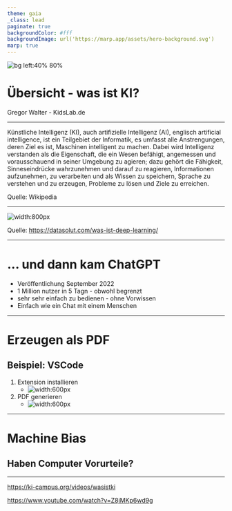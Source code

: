 ```yaml
---
theme: gaia
_class: lead
paginate: true
backgroundColor: #fff
backgroundImage: url('https://marp.app/assets/hero-background.svg')
marp: true
---
```


![bg left:40% 80%](https://marp.app/assets/marp.svg)

# **Übersicht - was ist KI?**

Gregor Walter - KidsLab.de

---

Künstliche Intelligenz (KI), auch artifizielle Intelligenz (AI), englisch artificial intelligence, ist ein Teilgebiet der Informatik, es umfasst alle Anstrengungen, deren Ziel es ist, Maschinen intelligent zu machen. Dabei wird Intelligenz verstanden als die Eigenschaft, die ein Wesen befähigt, angemessen und vorausschauend in seiner Umgebung zu agieren; dazu gehört die Fähigkeit, Sinneseindrücke wahrzunehmen und darauf zu reagieren, Informationen aufzunehmen, zu verarbeiten und als Wissen zu speichern, Sprache zu verstehen und zu erzeugen, Probleme zu lösen und Ziele zu erreichen. 

Quelle: Wikipedia

---

![width:800px](machine-learning-vs-deep-learning.jpg)

Quelle: https://datasolut.com/was-ist-deep-learning/

---

# ... und dann kam ChatGPT

- Veröffentlichung September 2022
- 1 Million nutzer in 5 Tagn - obwohl begrenzt 
- sehr sehr einfach zu bedienen - ohne Vorwissen
- Einfach wie ein Chat mit einem Menschen

---


# Erzeugen als PDF
##  Beispiel: VSCode

1. Extension installieren
    - ![width:600px](0-install.png)
1. PDF generieren
    - ![width:600px](1-how-to-export.png)

---

# Machine Bias

## Haben Computer Vorurteile?

---


https://ki-campus.org/videos/wasistki


https://www.youtube.com/watch?v=Z8jMKp6wd9g

